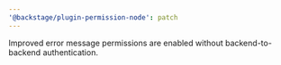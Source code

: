 ```yaml
---
'@backstage/plugin-permission-node': patch
---
```


Improved error message permissions are enabled without backend-to-backend authentication.
